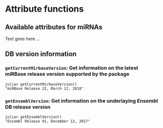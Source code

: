 # Attribute functions

## Available attributes for miRNAs

Text goes here ...

## DB version information

### `getCurrentMirbaseVersion`: Get information on the latest miRBase release version supported by the package

```jldoctest attributes
julia> getCurrentMirbaseVersion()
"miRBase Release 22, March 12, 2018"
```

### `getEnsemblVersion`: Get information on the underlaying Ensembl DB release version

```jldoctest attributes
julia> getEnsemblVersion()
"Ensembl Release 91, December 12, 2017"
```